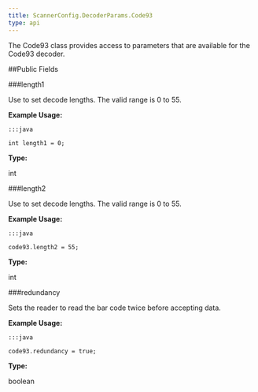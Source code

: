 ```yaml
---
title: ScannerConfig.DecoderParams.Code93
type: api
---
```



The Code93 class provides access to parameters that are available for
 the Code93 decoder.

##Public Fields

###length1

Use to set decode lengths. The valid range is 0 to 55.
 
 

**Example Usage:**
	
	:::java
	
	int length1 = 0;
	


**Type:**

int

###length2

Use to set decode lengths. The valid range is 0 to 55.
 
 

**Example Usage:**
	
	:::java
	
	code93.length2 = 55;
	


**Type:**

int

###redundancy

Sets the reader to read the bar code twice before accepting data.
 
 

**Example Usage:**
	
	:::java
	
	code93.redundancy = true;
	


**Type:**

boolean

